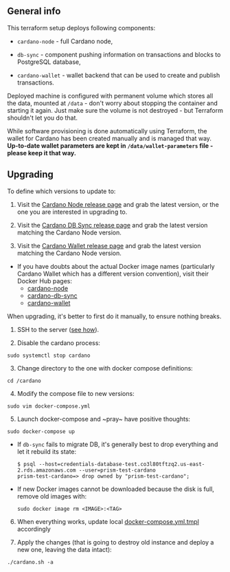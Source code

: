 ## General info

This terraform setup deploys following components:

* `cardano-node` - full Cardano node,

* `db-sync` - component pushing information on transactions and blocks to PostgreSQL database,

* `cardano-wallet` - wallet backend that can be used to create and publish transactions.

Deployed machine is configured with permanent volume which stores all the data, mounted at `/data` - don't worry about stopping the container and starting it again. Just make sure the volume is not destroyed - but Terraform shouldn't let you do that.

While software provisioning is done automatically using Terraform, the wallet for Cardano has been created manually and is managed that way. **Up-to-date wallet parameters are kept in `/data/wallet-parameters` file - please keep it that way.**

## Upgrading

To define which versions to update to:
1. Visit the [Cardano Node release page](https://github.com/input-output-hk/cardano-node/releases) and grab the latest version, or the one you are interested in upgrading to.

2. Visit the [Cardano DB Sync release page](https://github.com/input-output-hk/cardano-db-sync/releases) and grab the latest version matching the Cardano Node version.

3. Visit the [Cardano Wallet release page](https://github.com/input-output-hk/cardano-wallet/releases) and grab the latest version matching the Cardano Node version.

* If you have doubts about the actual Docker image names (particularly Cardano Wallet which has a different version convention), visit their Docker Hub pages:
  * [cardano-node](https://hub.docker.com/repository/docker/inputoutput/cardano-node/tags)
  * [cardano-db-sync](https://hub.docker.com/repository/docker/inputoutput/cardano-db-sync/tags)
  * [cardano-wallet](https://hub.docker.com/repository/docker/inputoutput/cardano-wallet/tags)
    
When upgrading, it's better to first do it manually, to ensure nothing breaks.

1. SSH to the server
([see how](../../../../docs/cardano/integration.md#managing-the-services)).

2. Disable the cardano process:
```
sudo systemctl stop cardano
```

3. Change directory to the one with docker compose definitions:
```
cd /cardano
```

4. Modify the compose file to new versions:
```
sudo vim docker-compose.yml
```

5. Launch docker-compose and ~pray~ have positive thoughts:
```
sudo docker-compose up
```

  * If `db-sync` fails to migrate DB, it's generally best to drop everything and let it rebuild its state:
    ```
    $ psql --host=credentials-database-test.co3l80tftzq2.us-east-2.rds.amazonaws.com --user=prism-test-cardano
    prism-test-cardano=> drop owned by "prism-test-cardano";
    ```
  * If new Docker images cannot be downloaded because the disk is full, remove
  old images with:
    ```
    sudo docker image rm <IMAGE>:<TAG>
    ```

6. When everything works, update local [docker-compose.yml.tmpl](https://github.com/input-output-hk/atala/blob/develop/prism-backend/infra/stage/base/cardano/docker-compose.yml.tmpl) accordingly

7. Apply the changes (that is going to destroy old instance and deploy a new one, leaving the data intact):
```
./cardano.sh -a
```

